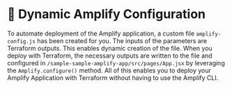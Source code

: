 # 🤖 Dynamic Amplify Configuration
To automate deployment of the Amplify application, a custom file `amplify-config.js` has been created for you. The inputs of the parameters are Terraform outputs. This enables dynamic creation of the file. When you deploy with Terraform, the necessary outputs are written to the file and configured in `/sample-sample-amplify-app/src/pages/App.jsx` by leveraging the `Amplify.configure()` method. All of this enables you to deploy your Amplify Application with Terraform without having to use the Amplify CLI.
